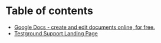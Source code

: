 # Table of contents

* [Google Docs - create and edit documents online, for free.](README.md)
* [Testground Support Landing Page](testground-support-landing-page.md)

